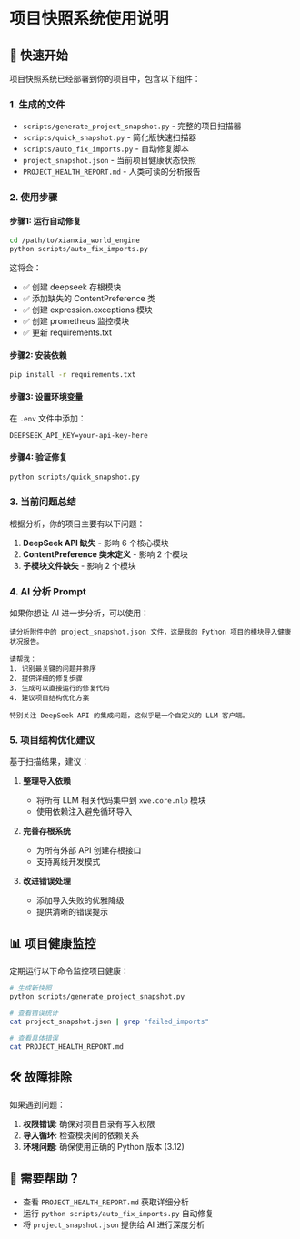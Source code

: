 # 项目快照系统使用说明

## 🚀 快速开始

项目快照系统已经部署到你的项目中，包含以下组件：

### 1. 生成的文件

- `scripts/generate_project_snapshot.py` - 完整的项目扫描器
- `scripts/quick_snapshot.py` - 简化版快速扫描器
- `scripts/auto_fix_imports.py` - 自动修复脚本
- `project_snapshot.json` - 当前项目健康状态快照
- `PROJECT_HEALTH_REPORT.md` - 人类可读的分析报告

### 2. 使用步骤

#### 步骤1: 运行自动修复
```bash
cd /path/to/xianxia_world_engine
python scripts/auto_fix_imports.py
```

这将会：
- ✅ 创建 deepseek 存根模块
- ✅ 添加缺失的 ContentPreference 类
- ✅ 创建 expression.exceptions 模块
- ✅ 创建 prometheus 监控模块
- ✅ 更新 requirements.txt

#### 步骤2: 安装依赖
```bash
pip install -r requirements.txt
```

#### 步骤3: 设置环境变量
在 `.env` 文件中添加：
```
DEEPSEEK_API_KEY=your-api-key-here
```

#### 步骤4: 验证修复
```bash
python scripts/quick_snapshot.py
```

### 3. 当前问题总结

根据分析，你的项目主要有以下问题：

1. **DeepSeek API 缺失** - 影响 6 个核心模块
2. **ContentPreference 类未定义** - 影响 2 个模块  
3. **子模块文件缺失** - 影响 2 个模块

### 4. AI 分析 Prompt

如果你想让 AI 进一步分析，可以使用：

```
请分析附件中的 project_snapshot.json 文件，这是我的 Python 项目的模块导入健康状况报告。

请帮我：
1. 识别最关键的问题并排序
2. 提供详细的修复步骤
3. 生成可以直接运行的修复代码
4. 建议项目结构优化方案

特别关注 DeepSeek API 的集成问题，这似乎是一个自定义的 LLM 客户端。
```

### 5. 项目结构优化建议

基于扫描结果，建议：

1. **整理导入依赖**
   - 将所有 LLM 相关代码集中到 `xwe.core.nlp` 模块
   - 使用依赖注入避免循环导入

2. **完善存根系统**
   - 为所有外部 API 创建存根接口
   - 支持离线开发模式

3. **改进错误处理**
   - 添加导入失败的优雅降级
   - 提供清晰的错误提示

## 📊 项目健康监控

定期运行以下命令监控项目健康：

```bash
# 生成新快照
python scripts/generate_project_snapshot.py

# 查看错误统计
cat project_snapshot.json | grep "failed_imports"

# 查看具体错误
cat PROJECT_HEALTH_REPORT.md
```

## 🛠 故障排除

如果遇到问题：

1. **权限错误**: 确保对项目目录有写入权限
2. **导入循环**: 检查模块间的依赖关系
3. **环境问题**: 确保使用正确的 Python 版本 (3.12)

## 📧 需要帮助？

- 查看 `PROJECT_HEALTH_REPORT.md` 获取详细分析
- 运行 `python scripts/auto_fix_imports.py` 自动修复
- 将 `project_snapshot.json` 提供给 AI 进行深度分析
